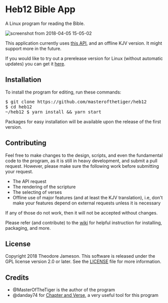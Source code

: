 # Heb12 Bible App
A Linux program for reading the Bible.

![screenshot from 2018-04-05 15-05-02](https://user-images.githubusercontent.com/16640496/38394328-e20f67f6-38e2-11e8-96bc-16c37116956e.png)

This application currently uses [this API](http://labs.bible.org/api_web_service), and an offline KJV version. It might support more in the future.

If you would like to try out a prerelease version for Linux (without automatic updates) you can get it [here](https://drive.google.com/drive/folders/1bSoHc1mAjkGA6cyjO7YDcD8BtOdTxnuh?usp=sharing).

## Installation
To install the program for editing, run these commands:
<pre>
$ git clone https://github.com/masterofthetiger/heb12
$ cd heb12
~/heb12 $ yarn install && yarn start
</pre>

Packages for easy installation will be available upon the release of the first version. 

## Contributing
Feel free to make changes to the design, scripts, and even the fundamental code to the program, as it is still in heavy development, and submit a pull request. However, please make sure the following work before submitting your request.
- The API request
- The rendering of the scripture
- The selecting of verses
- Offline use of major features (and at least the KJV translation), i.e, don't make your features depend on external requests unless it is necessary

If any of those do not work, then it will not be accepted without changes. 

Please refer (and contribute) to the [wiki](https://github.com/MasterOfTheTiger/heb12/wiki) for helpful instruction for installing, packaging, and more.

## License
Copyright 2018 Theodore Jameson.
This software is released under the GPL license version 2.0 or later. See the [LICENSE](https://github.com/MasterOfTheTiger/heb12/blob/master/LICENSE) file for more information. 

## Credits
- @MasterOfTheTiger is the author of the program
- @danday74 for [Chapter and Verse](https://github.com/danday74/chapter-and-verse), a very useful tool for this program
